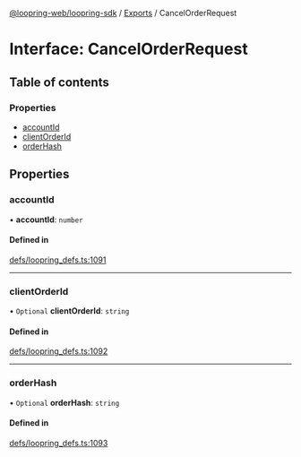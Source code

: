 [@loopring-web/loopring-sdk](../README.md) / [Exports](../modules.md) / CancelOrderRequest

# Interface: CancelOrderRequest

## Table of contents

### Properties

- [accountId](CancelOrderRequest.md#accountid)
- [clientOrderId](CancelOrderRequest.md#clientorderid)
- [orderHash](CancelOrderRequest.md#orderhash)

## Properties

### accountId

• **accountId**: `number`

#### Defined in

[defs/loopring_defs.ts:1091](https://github.com/Loopring/loopring_sdk/blob/1830d54/src/defs/loopring_defs.ts#L1091)

___

### clientOrderId

• `Optional` **clientOrderId**: `string`

#### Defined in

[defs/loopring_defs.ts:1092](https://github.com/Loopring/loopring_sdk/blob/1830d54/src/defs/loopring_defs.ts#L1092)

___

### orderHash

• `Optional` **orderHash**: `string`

#### Defined in

[defs/loopring_defs.ts:1093](https://github.com/Loopring/loopring_sdk/blob/1830d54/src/defs/loopring_defs.ts#L1093)
